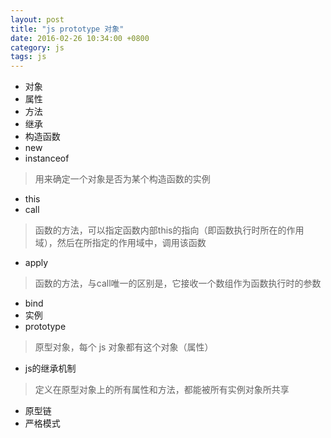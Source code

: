 ```yaml
---
layout: post
title: "js prototype 对象"
date: 2016-02-26 10:34:00 +0800
category: js
tags: js
---
```


* 对象
* 属性
* 方法
* 继承
* 构造函数
* new
* instanceof
> 用来确定一个对象是否为某个构造函数的实例
* this
* call
> 函数的方法，可以指定函数内部this的指向（即函数执行时所在的作用域），然后在所指定的作用域中，调用该函数
* apply
> 函数的方法，与call唯一的区别是，它接收一个数组作为函数执行时的参数
* bind
* 实例
* prototype
> 原型对象，每个 js 对象都有这个对象（属性）
* js的继承机制
> 定义在原型对象上的所有属性和方法，都能被所有实例对象所共享
* 原型链
* 严格模式

